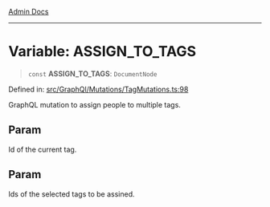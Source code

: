 [Admin Docs](/)

***

# Variable: ASSIGN\_TO\_TAGS

> `const` **ASSIGN\_TO\_TAGS**: `DocumentNode`

Defined in: [src/GraphQl/Mutations/TagMutations.ts:98](https://github.com/gautam-divyanshu/talawa-admin/blob/10f2081e01fc4f6c0767e35f8c4ed3f09fb1baac/src/GraphQl/Mutations/TagMutations.ts#L98)

GraphQL mutation to assign people to multiple tags.

## Param

Id of the current tag.

## Param

Ids of the selected tags to be assined.
